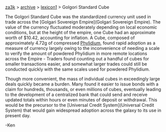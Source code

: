 [za3k](/) > [archive](/archive) > [lexicon1](/archive/lexicon1) > Golgori Standard Cube

The Golgori Standard Cube was the standardized currency unit used in trade across the [Golgari Sovereign Empire](Golgari Sovereign Empire). The value of the currency fluctuated moderately depending on local economic conditions, but at the height of the empire, one Cube had an approximate worth of $10.42, accounting for inflation. A Cube, composed of approximately 4.72g of compressed [Phylidium](Phylidium), found rapid adoption as a measure of currency largely owing to the inconvenience of needing a scale to verify the amount of powdered Phylidium in more remote locations across the Empire - Traders found counting out a handful of cubes for smaller transactions easier, and somewhat larger trades could still be conducted quickly with the same scales used for powdered Phylidium.

Though more convenient, the mass of individual cubes in exceedingly large deals quickly became a burden. Many found it easier to issue bonds with a claim for hundreds, thousands, or even millions of cubes, eventually leading to the development of a centralized bank that could send and receive updated totals within hours or even minutes of deposit or withdrawal. This would be the precursor to the [Universal Credit System](Universal Credit System) that would gain widespread adoption across the galaxy to its use in present day.

-Ken

